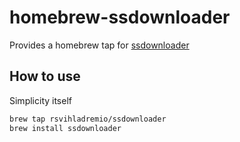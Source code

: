 # homebrew-ssdownloader

Provides a homebrew tap for [ssdownloader](https://github.com/rsvihladremio/ssdownloader) 

## How to use

Simplicity itself

```sh
brew tap rsvihladremio/ssdownloader
brew install ssdownloader
```

